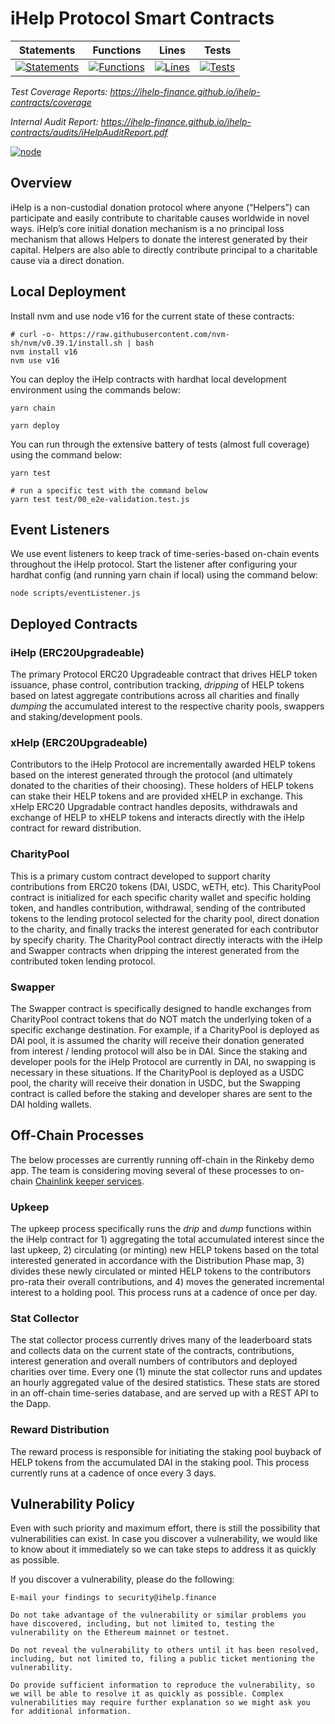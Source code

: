 # iHelp Protocol Smart Contracts

| Statements                  | Functions                 | Lines             | Tests             |
| --------------------------- | ------------------------- | ----------------- | ----------------- |
| [![Statements](https://img.shields.io/badge/statements-93.25%25-brightgreen.svg?style=flat)](https://ihelp-finance.github.io/ihelp-contracts/coverage/) | [![Functions](https://img.shields.io/badge/functions-89.27%25-yellow.svg?style=flat)](https://ihelp-finance.github.io/ihelp-contracts/coverage/) | [![Lines](https://img.shields.io/badge/lines-93.15%25-brightgreen.svg?style=flat)](https://ihelp-finance.github.io/ihelp-contracts/coverage/) | [![Tests](https://github.com/iHelp-Finance/ihelp-contracts/actions/workflows/tests.yml/badge.svg)](https://github.com/iHelp-Finance/ihelp-contracts/actions/workflows/tests.yml) |

<em>Test Coverage Reports: <a href="https://ihelp-finance.github.io/ihelp-contracts/coverage" target="_blank">https://ihelp-finance.github.io/ihelp-contracts/coverage</a></em>

<em>Internal Audit Report: <a href="https://ihelp-finance.github.io/ihelp-contracts/audits/iHelpAuditReport.pdf" target="_blank">https://ihelp-finance.github.io/ihelp-contracts/audits/iHelpAuditReport.pdf</a></em>

[![node](https://img.shields.io/badge/node-16.x-brightgreen.svg)](https://nodejs.org/en/blog/release/v16.16.0/)

## Overview

iHelp is a non-custodial donation protocol where anyone (“Helpers”) can participate and easily contribute to charitable causes worldwide in novel ways. iHelp’s core initial donation mechanism is a no principal loss mechanism that allows Helpers to donate the interest generated by their capital. Helpers are also able to directly contribute principal to a charitable cause via a direct donation.

## Local Deployment

Install nvm and use node v16 for the current state of these contracts:
```
# curl -o- https://raw.githubusercontent.com/nvm-sh/nvm/v0.39.1/install.sh | bash
nvm install v16
nvm use v16
```

You can deploy the iHelp contracts with hardhat local development environment using the commands below:

```
yarn chain
```

```
yarn deploy
```

You can run through the extensive battery of tests (almost full coverage) using the command below:

```
yarn test

# run a specific test with the command below
yarn test test/00_e2e-validation.test.js

```

## Event Listeners

We use event listeners to keep track of time-series-based on-chain events throughout the iHelp protocol. Start the listener after configuring your hardhat config (and running yarn chain if local) using the command below:

```
node scripts/eventListener.js
```

## Deployed Contracts

### iHelp (ERC20Upgradeable)

The primary Protocol ERC20 Upgradeable contract that drives HELP token issuance, phase control, contribution tracking, _dripping_ of HELP tokens based on latest aggregate contributions across all charities and finally _dumping_ the accumulated interest to the respective charity pools, swappers and staking/development pools.

### xHelp (ERC20Upgradeable)

Contributors to the iHelp Protocol are incrementally awarded HELP tokens based on the interest generated through the protocol (and ultimately donated to the charities of their choosing). These holders of HELP tokens can stake their HELP tokens and are provided xHELP in exchange. This  xHelp ERC20 Upgradable contract handles deposits, withdrawals and exchange of HELP to xHELP tokens and interacts directly with the iHelp contract for reward distribution.

### CharityPool

This is a primary custom contract developed to support charity contributions from ERC20 tokens (DAI, USDC, wETH, etc). This CharityPool contract is initialized for each specific charity wallet and specific holding token, and handles contribution, withdrawal, sending of the contributed tokens to the lending protocol selected for the charity pool, direct donation to the charity, and finally tracks the interest generated for each contributor by specify charity.  The CharityPool contract directly interacts with the iHelp and Swapper contracts when dripping the interest generated from the contributed token lending protocol.

### Swapper

The Swapper contract is specifically designed to handle exchanges from CharityPool contract tokens that do NOT match the underlying token of a specific exchange destination. For example, if a CharityPool is deployed as DAI pool, it is assumed the charity will receive their donation generated from interest / lending protocol will also be in DAI. Since the staking and developer pools for the iHelp Protocol are currently in DAI, no swapping is necessary in these situations. If the CharityPool is deployed as a USDC pool, the charity will receive their donation in USDC, but the Swapping contract is called before the staking and developer shares are sent to the DAI holding wallets.


## Off-Chain Processes

The below processes are currently running off-chain in the Rinkeby demo app. The team is considering moving several of these processes to on-chain [Chainlink keeper services](https://docs.chain.link/docs/chainlink-keepers/introduction/).

### Upkeep

The upkeep process specifically runs the _drip_ and _dump_ functions within the iHelp contract for 1) aggregating the total accumulated interest since the last upkeep, 2) circulating (or minting) new HELP tokens based on the total interested generated in accordance with the Distribution Phase map, 3) divides these newly circulated or minted HELP tokens to the contributors pro-rata their overall contributions, and 4) moves the generated incremental interest to a holding pool. This process runs at a cadence of once per day.

### Stat Collector

The stat collector process currently drives many of the leaderboard stats and collects data on the current state of the contracts, contributions, interest generation and overall numbers of contributors and deployed charities over time. Every one (1) minute the stat collector runs and updates an hourly aggregated value of the desired statistics. These stats are stored in an off-chain time-series database, and are served up with a REST API to the Dapp.

### Reward Distribution

The reward process is responsible for initiating the staking pool buyback of HELP tokens from the accumulated DAI in the staking pool. This process currently runs at a cadence of once every 3 days.


## Vulnerability Policy

Even with such priority and maximum effort, there is still the possibility that vulnerabilities can exist. In case you discover a vulnerability, we would like to know about it immediately so we can take steps to address it as quickly as possible.

If you discover a vulnerability, please do the following:

```
E-mail your findings to security@ihelp.finance 

Do not take advantage of the vulnerability or similar problems you have discovered, including, but not limited to, testing the vulnerability on the Ethereum mainnet or testnet. 

Do not reveal the vulnerability to others until it has been resolved, including, but not limited to, filing a public ticket mentioning the vulnerability. 

Do provide sufficient information to reproduce the vulnerability, so we will be able to resolve it as quickly as possible. Complex vulnerabilities may require further explanation so we might ask you for additional information. 
```
